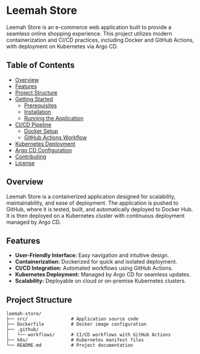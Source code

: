 # Leemah Store

Leemah Store is an e-commerce web application built to provide a seamless online shopping experience. This project utilizes modern containerization and CI/CD practices, including Docker and GitHub Actions, with deployment on Kubernetes via Argo CD.

## Table of Contents

- [Overview](#overview)
- [Features](#features)
- [Project Structure](#project-structure)
- [Getting Started](#getting-started)
  - [Prerequisites](#prerequisites)
  - [Installation](#installation)
  - [Running the Application](#running-the-application)
- [CI/CD Pipeline](#cicd-pipeline)
  - [Docker Setup](#docker-setup)
  - [GitHub Actions Workflow](#github-actions-workflow)
- [Kubernetes Deployment](#kubernetes-deployment)
- [Argo CD Configuration](#argo-cd-configuration)
- [Contributing](#contributing)
- [License](#license)

## Overview

Leemah Store is a containerized application designed for scalability, maintainability, and ease of deployment. The application is pushed to GitHub, where it is tested, built, and automatically deployed to Docker Hub. It is then deployed on a Kubernetes cluster with continuous deployment managed by Argo CD.

## Features

- **User-Friendly Interface:** Easy navigation and intuitive design.
- **Containerization:** Dockerized for quick and isolated deployment.
- **CI/CD Integration:** Automated workflows using GitHub Actions.
- **Kubernetes Deployment:** Managed by Argo CD for seamless updates.
- **Scalability:** Deployable on cloud or on-premise Kubernetes clusters.

## Project Structure

```plaintext
leemah-store/
├── src/                # Application source code
├── Dockerfile          # Docker image configuration
├── .github/
│   └── workflows/      # CI/CD workflows with GitHub Actions
├── k8s/                # Kubernetes manifest files
└── README.md           # Project documentation
